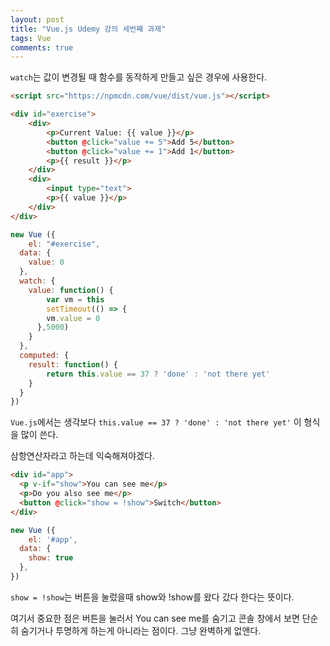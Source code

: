 ```yaml
---
layout: post
title: "Vue.js Udemy 강의 세번째 과제"
tags: Vue
comments: true
---
```




`watch`는 값이 변경될 때 함수를 동작하게 만들고 싶은 경우에 사용한다.



```html
<script src="https://npmcdn.com/vue/dist/vue.js"></script>

<div id="exercise">
    <div>
        <p>Current Value: {{ value }}</p>
        <button @click="value += 5">Add 5</button>
        <button @click="value += 1">Add 1</button>
        <p>{{ result }}</p>
    </div>
    <div>
        <input type="text">
        <p>{{ value }}</p>
    </div>
</div>
```



```javascript
new Vue ({
	el: "#exercise",
  data: {
    value: 0
  },
  watch: {
  	value: function() {
    	var vm = this
    	setTimeout(() => {
      	vm.value = 0
      },5000)
    }
  },
  computed: {
  	result: function() {
   		return this.value == 37 ? 'done' : 'not there yet'
    }
  }
})
```



`Vue.js`에서는 생각보다 `this.value == 37 ? 'done' : 'not there yet'` 이 형식을 많이 쓴다.

삼항연산자라고 하는데 익숙해져야겠다.



```html
<div id="app">
  <p v-if="show">You can see me</p>
  <p>Do you also see me</p>
  <button @click="show = !show">Switch</button>
</div>
```



```javascript
new Vue ({
	el: '#app',
  data: {
    show: true
  },
})
```



`show = !show`는 버튼을 눌렀을때 show와 !show를 왔다 갔다 한다는 뜻이다.

여기서 중요한 점은 버튼을 눌러서 You can see me를 숨기고 콘솔 창에서 보면 단순히 숨기거나 투명하게 하는게 아니라는 점이다. 그냥 완벽하게 없앤다.